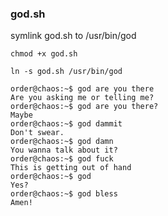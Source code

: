 ### god.sh

symlink god.sh to /usr/bin/god

``` chmod +x god.sh ```

``` ln -s god.sh /usr/bin/god ```

```
order@chaos:~$ god are you there                              
Are you asking me or telling me?  
order@chaos:~$ god are you there?   
Maybe                                               
order@chaos:~$ god dammit               
Don't swear.                                        
order@chaos:~$ god damn                 
You wanna talk about it?                            
order@chaos:~$ god fuck                 
This is getting out of hand                        
order@chaos:~$ god                    
Yes?
order@chaos:~$ god bless
Amen!                                              
